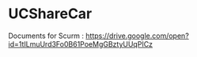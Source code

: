 # UCShareCar

Documents for Scurm : https://drive.google.com/open?id=1tILmuUrd3Fo0B61PoeMgGBztyUUqPICz
